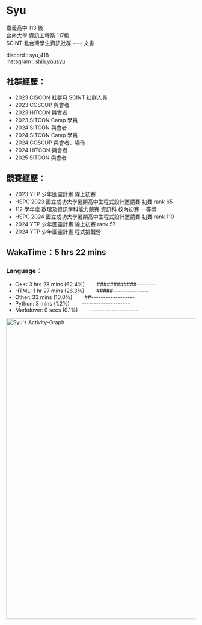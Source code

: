 # Syu  
嘉義高中 113 級  
台南大學 資訊工程系 117級  
SCINT 北台灣學生資訊社群 ---- 文書  
  
discord : syu_418  
instagram : [shih.yousyu](https://www.instagram.com/shih.yousyu/)  
  
## 社群經歷：
* 2023 CISCON 社群月 SCINT 社群人員
* 2023 COSCUP 與會者
* 2023 HITCON 與會者
* 2023 SITCON Camp 學員
* 2024 SITCON 與會者
* 2024 SITCON Camp 學員
* 2024 COSCUP 與會者、場佈
* 2024 HITCON 與會者
* 2025 SITCON 與會者
## 競賽經歷：
* 2023 YTP 少年圖靈計畫 線上初賽
* HSPC 2023 國立成功大學暑期高中生程式設計邀請賽 初賽 rank 65
* 112 學年度 數理及資訊學科能力競賽 資訊科 校內初賽 一等獎
* HSPC 2024 國立成功大學暑期高中生程式設計邀請賽 初賽 rank 110
* 2024 YTP 少年圖靈計畫 線上初賽 rank 57
* 2024 YTP 少年圖靈計畫 程式挑戰營
  
<!--START_SECTION:waka-->
## WakaTime：5 hrs 22 mins
### Language：
- C++: 3 hrs 28 mins (62.4%)&emsp;&emsp;
############\-\-\-\-\-\-\-\-
- HTML: 1 hr 27 mins (26.3%)&emsp;&emsp;
#####\-\-\-\-\-\-\-\-\-\-\-\-\-\-\-
- Other: 33 mins (10.0%)&emsp;&emsp;
##\-\-\-\-\-\-\-\-\-\-\-\-\-\-\-\-\-\-
- Python: 3 mins (1.2%)&emsp;&emsp;
\-\-\-\-\-\-\-\-\-\-\-\-\-\-\-\-\-\-\-\-
- Markdown: 0 secs (0.1%)&emsp;&emsp;
\-\-\-\-\-\-\-\-\-\-\-\-\-\-\-\-\-\-\-\-
<!--END_SECTION:waka-->
  
<img width=800 src="https://github-readme-activity-graph.vercel.app/graph?username=shihyousyu&hide_border=true&theme=github-compact&area=true&area_color=A6FFA6&custom_title=Syu's%20Activity%Graph" alt="Syu's Activity-Graph">
